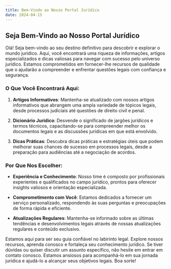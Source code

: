 ```yaml
---
title: Bem-Vindo ao Nosso Portal Jurídico
date: 2024-04-15
---
```


## Seja Bem-Vindo ao Nosso Portal Jurídico

Olá! Seja bem-vindo ao seu destino definitivo para descobrir e explorar o mundo jurídico. Aqui, você encontrará uma riqueza de informações, artigos especializados e dicas valiosas para navegar com sucesso pelo universo jurídico. Estamos comprometidos em fornecer-lhe recursos de qualidade que o ajudarão a compreender e enfrentar questões legais com confiança e segurança.

### O Que Você Encontrará Aqui:

1. **Artigos Informativos**: Mantenha-se atualizado com nossos artigos informativos que abrangem uma ampla variedade de tópicos legais, desde processos judiciais até questões de direito civil e penal.

2. **Dicionário Jurídico**: Desvende o significado de jargões jurídicos e termos técnicos, capacitando-se para compreender melhor os documentos legais e as discussões jurídicas em que está envolvido.

3. **Dicas Práticas**: Descubra dicas práticas e estratégias úteis que podem melhorar suas chances de sucesso em processos legais, desde a preparação para audiências até a negociação de acordos.

### Por Que Nos Escolher:

- **Experiência e Conhecimento**: Nosso time é composto por profissionais experientes e qualificados no campo jurídico, prontos para oferecer insights valiosos e orientação especializada.
  
- **Comprometimento com Você**: Estamos dedicados a fornecer um serviço personalizado, respondendo às suas perguntas e preocupações de forma rápida e eficiente.
  
- **Atualizações Regulares**: Mantenha-se informado sobre as últimas tendências e desenvolvimentos legais através de nossas atualizações regulares e conteúdo exclusivo.

Estamos aqui para ser seu guia confiável no labirinto legal. Explore nossos recursos, aprenda conosco e fortaleça seu conhecimento jurídico. Se tiver dúvidas ou quiser discutir um assunto específico, não hesite em entrar em contato conosco. Estamos ansiosos para acompanhá-lo em sua jornada jurídica e ajudá-lo a alcançar seus objetivos legais. Boa sorte!

